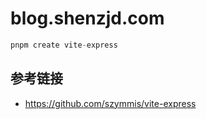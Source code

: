 # blog.shenzjd.com

```js
pnpm create vite-express
```

## 参考链接

- <https://github.com/szymmis/vite-express>
